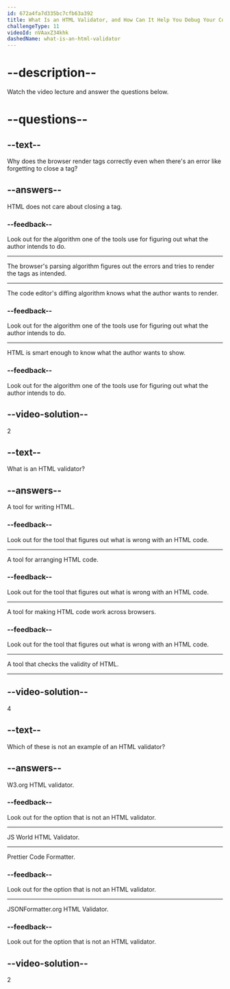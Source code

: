 ```yaml
---
id: 672a4fa7d335bc7cfb63a392
title: What Is an HTML Validator, and How Can It Help You Debug Your Code?
challengeType: 11
videoId: nVAaxZ34khk
dashedName: what-is-an-html-validator
---
```


# --description--

Watch the video lecture and answer the questions below.

# --questions--

## --text--

Why does the browser render tags correctly even when there's an error like forgetting to close a tag?

## --answers--

HTML does not care about closing a tag.

### --feedback--

Look out for the algorithm one of the tools use for figuring out what the author intends to do.

---

The browser's parsing algorithm figures out the errors and tries to render the tags as intended.

---

The code editor's diffing algorithm knows what the author wants to render.

### --feedback--

Look out for the algorithm one of the tools use for figuring out what the author intends to do.

---

HTML is smart enough to know what the author wants to show.

### --feedback--

Look out for the algorithm one of the tools use for figuring out what the author intends to do.

## --video-solution--

2

## --text--

What is an HTML validator?

## --answers--

A tool for writing HTML.

### --feedback--

Look out for the tool that figures out what is wrong with an HTML code.

---

A tool for arranging HTML code.

### --feedback--

Look out for the tool that figures out what is wrong with an HTML code.

---

A tool for making HTML code work across browsers.

### --feedback--

Look out for the tool that figures out what is wrong with an HTML code.

---

A tool that checks the validity of HTML.

---

## --video-solution--

4

## --text--

Which of these is not an example of an HTML validator?

## --answers--

W3.org HTML validator.

### --feedback--

Look out for the option that is not an HTML validator.

---

JS World HTML Validator.

---

Prettier Code Formatter.

### --feedback--

Look out for the option that is not an HTML validator.

---

JSONFormatter.org HTML Validator.

### --feedback--

Look out for the option that is not an HTML validator.

## --video-solution--

2
